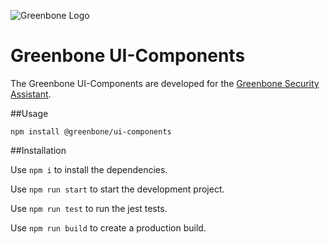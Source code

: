 ![Greenbone Logo](https://www.greenbone.net/wp-content/uploads/gb_logo_resilience_horizontal.png)
# Greenbone UI-Components

The Greenbone UI-Components are developed for the [Greenbone Security Assistant](https://github.com/greenbone/gsa).

##Usage 

`npm install @greenbone/ui-components`


##Installation

Use `npm i` to install the dependencies.

Use `npm run start` to start the development project.

Use `npm run test` to run the jest tests.

Use `npm run build` to create a production build.
